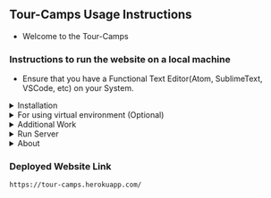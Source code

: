 ## Tour-Camps Usage Instructions

- Welcome to the Tour-Camps

### Instructions to run the website on a local machine

- Ensure that you have a Functional Text Editor(Atom, SublimeText, VSCode, etc) on your System.

<details>
<summary>Installation</summary>

	- Run the command "$ npm i" to install all the dependencies present in package.json.

</details> 

<details>
<summary>For using virtual environment (Optional)</summary>

	- To install virtual environment:
		$ sudo pip install nodeenv
	- To create new environment:
		$ nodeenv env
	- To activate environment:
		$ . env/bin/activate
	- To deactivate environment: 
		$ deactivate_node

</details> 

<details>
<summary>Additional Work</summary>

	- Create a .env file.
	- Create an account on Cloudinary to upload images and MapBox for using Geolocation API.
	- Store CLOUDINARY_CLOUD_NAME, CLOUDINARY_KEY, CLOUDINARY_SECRET and MAPBOX_TOKEN using credentials of your account in .env file.
	- To use a remote database, create an account on MongoDB Atlas and create a database.
	- Store the database URL under the value DB_URL in .env file. 

</details>

<details>
<summary>Run Server</summary>

	- $ nodemon app.js  OR  $ node app.js
	- Use local database (if any) by "$ mongo"

</details>

<details>
<summary>About</summary>

	- Developed a Tourism Website (using Express.js) where people can search for locations to stay over the world. Used Geolocation API with MapBox to show the cluster Maps and used Sanitize-HTML to prevent attacks.
	- Implemented User-Authentication/Authorisation using Passport.js & rating, review, image upload system on staying locations for authenticated users.
	- Used MongoDB Database and deployed via Heroku.

</details>

### Deployed Website Link
	https://tour-camps.herokuapp.com/
